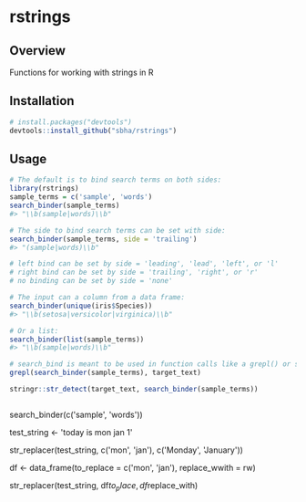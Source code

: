 # rstrings
## Overview
Functions for working with strings in R

## Installation
``` r
# install.packages("devtools")
devtools::install_github("sbha/rstrings")
```

## Usage
```r
# The default is to bind search terms on both sides: 
library(rstrings)
sample_terms = c('sample', 'words')
search_binder(sample_terms)
#> "\\b(sample|words)\\b"

# The side to bind search terms can be set with side: 
search_binder(sample_terms, side = 'trailing')
#> "(sample|words)\\b"

# left bind can be set by side = 'leading', 'lead', 'left', or 'l'
# right bind can be set by side = 'trailing', 'right', or 'r'
# no binding can be set by side = 'none'

# The input can a column from a data frame:
search_binder(unique(iris$Species))
#> "\\b(setosa|versicolor|virginica)\\b"

# Or a list:
search_binder(list(sample_terms))
#> "\\b(sample|words)\\b"

# search_bind is meant to be used in function calls like a grepl() or stringr::str_detect():
grepl(search_binder(sample_terms), target_text)

stringr::str_detect(target_text, search_binder(sample_terms))



```


search_binder(c('sample', 'words'))



test_string <- 'today is mon jan 1'

str_replacer(test_string, c('mon', 'jan'), c('Monday', 'January'))

df <- data_frame(to_replace = c('mon', 'jan'),
                 replace_wwith = rw)

str_replacer(test_string, df$to_place, df$replace_with)

